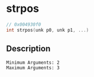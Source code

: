# strpos
```c
// 0x004930f0
int strpos(unk p0, unk p1, ...)
```
## Description
```
Minimum Arguments: 2
Maximum Arguments: 3
```
